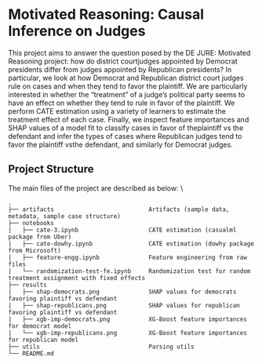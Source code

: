 
# Motivated Reasoning: Causal Inference on Judges

This project aims to answer the question posed by the DE JURE: Motivated Reasoning project: how do district courtjudges appointed by Democrat presidents differ from judges appointed by Republican presidents?  In particular, we look at how Democrat and Republican district court judges rule on cases and when they tend to favor the plaintiff. We are particularly interested in whether the “treatment” of a judge’s political party seems to have an effect on whether they tend to rule in favor of the plaintiff. We perform CATE estimation using a variety of learners to estimate the treatment effect of each case. Finally, we inspect feature importances and SHAP values of a model fit to classify cases in favor of theplaintiff vs the defendant and infer the types of cases where Republican judges tend to favor the plaintiff vsthe defendant, and similarly for Democrat judges.


## Project Structure

The main files of the project are described as below: \\

    .
    ├── artifacts                           Artifacts (sample data, metadata, sample case structure)
    ├── notebooks
    |   ├── cate-3.ipynb                    CATE estimation (casualml package from Uber)
    |   ├── cate-dowhy.ipynb                CATE estimation (dowhy package from Microsoft)
    |   ├── feature-engg.ipynb              Feature engineering from raw files
    |   └── randomization-test-fe.ipynb     Randomization test for random treatment assignment with fixed effects
    ├── results
    |   ├── shap-democrats.png              SHAP values for democrats favoring plaintiff vs defendant
    |   ├── shap-republicans.png            SHAP values for republican favoring plaintiff vs defendant
    |   ├── xgb-imp-democrats.png           XG-Boost feature importances for democrat model
    |   └── xgb-imp-republicans.png         XG-Boost feature importances for republican model
    ├── utils                               Parsing utils
    └── README.md


